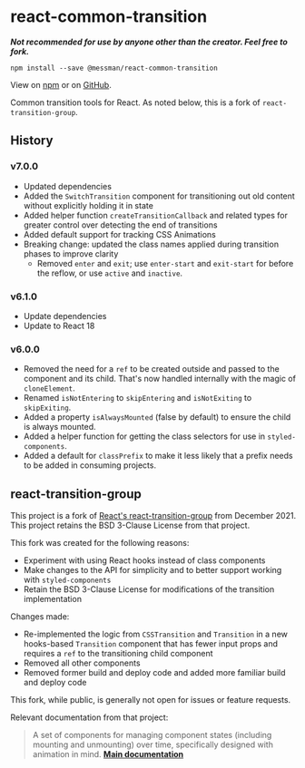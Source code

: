 # react-common-transition

_**Not recommended for use by anyone other than the creator. Feel free to fork.**_

`npm install --save @messman/react-common-transition`

View on [npm](https://www.npmjs.com/package/@messman/react-common-transition) or on [GitHub](https://github.com/messman/react-common-transition).

Common transition tools for React. As noted below, this is a fork of `react-transition-group`.

## History

### v7.0.0
- Updated dependencies
- Added the `SwitchTransition` component for transitioning out old content without explicitly holding it in state
- Added helper function `createTransitionCallback` and related types for greater control over detecting the end of transitions
- Added default support for tracking CSS Animations
- Breaking change: updated the class names applied during transition phases to improve clarity
	- Removed `enter` and `exit`; use `enter-start` and `exit-start` for before the reflow, or use `active` and `inactive`.

### v6.1.0
- Update dependencies
- Update to React 18

### v6.0.0
- Removed the need for a `ref` to be created outside and passed to the component and its child. That's now handled internally with the magic of `cloneElement`.
- Renamed `isNotEntering` to `skipEntering` and `isNotExiting` to `skipExiting`.
- Added a property `isAlwaysMounted` (false by default) to ensure the child is always mounted.
- Added a helper function for getting the class selectors for use in `styled-components`.
- Added a default for `classPrefix` to make it less likely that a prefix needs to be added in consuming projects.

## react-transition-group

This project is a fork of [React's react-transition-group](https://github.com/reactjs/react-transition-group) from December 2021. This project retains the BSD 3-Clause License from that project.

This fork was created for the following reasons:
- Experiment with using React hooks instead of class components
- Make changes to the API for simplicity and to better support working with `styled-components`
- Retain the BSD 3-Clause License for modifications of the transition implementation

Changes made:
- Re-implemented the logic from `CSSTransition` and `Transition` in a new hooks-based `Transition` component that has fewer input props and requires a `ref` to the transitioning child component
- Removed all other components
- Removed former build and deploy code and added more familiar build and deploy code

This fork, while public, is generally not open for issues or feature requests.

Relevant documentation from that project:

> A set of components for managing component states (including mounting and unmounting) over time, specifically designed with animation in mind.
> [**Main documentation**](https://reactcommunity.org/react-transition-group/)